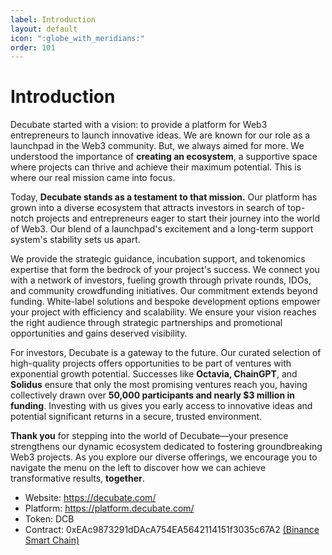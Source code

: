 ```yaml
---
label: Introduction
layout: default
icon: ":globe_with_meridians:"
order: 101
---
```

# Introduction
Decubate started with a vision: to provide a platform for Web3 entrepreneurs to launch innovative ideas. We are known for our role as a launchpad in the Web3 community. But, we always aimed for more. We understood the importance of **creating an ecosystem**, a supportive space where projects can thrive and achieve their maximum potential. This is where our real mission came into focus.

Today, **Decubate stands as a testament to that mission.** Our platform has grown into a diverse ecosystem that attracts investors in search of top-notch projects and entrepreneurs eager to start their journey into the world of Web3. Our blend of a launchpad's excitement and a long-term support system's stability sets us apart.

We provide the strategic guidance, incubation support, and tokenomics expertise that form the bedrock of your project's success. We connect you with a network of investors, fueling growth through private rounds, IDOs, and community crowdfunding initiatives. Our commitment extends beyond funding. White-label solutions and bespoke development options empower your project with efficiency and scalability. We ensure your vision reaches the right audience through strategic partnerships and promotional opportunities and gains deserved visibility.

For investors, Decubate is a gateway to the future. Our curated selection of high-quality projects offers opportunities to be part of ventures with exponential growth potential. Successes like **Octavia, ChainGPT**, and **Solidus** ensure that only the most promising ventures reach you, having collectively drawn over **50,000 participants and nearly $3 million in funding**. Investing with us gives you early access to innovative ideas and potential significant returns in a secure, trusted environment.

**Thank you** for stepping into the world of Decubate—your presence strengthens our dynamic ecosystem dedicated to fostering groundbreaking Web3 projects. As you explore our diverse offerings, we encourage you to navigate the menu on the left to discover how we can achieve transformative results, **together**.


- Website: https://decubate.com/
- Platform: https://platform.decubate.com/
- Token: DCB
- Contract: 0xEAc9873291dDAcA754EA5642114151f3035c67A2 [(Binance Smart Chain)](https://bscscan.com/address/0xeac9873291ddaca754ea5642114151f3035c67a2)
